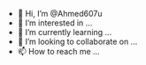 - 👋 Hi, I’m @Ahmed607u
- 👀 I’m interested in ...
- 🌱 I’m currently learning ...
- 💞️ I’m looking to collaborate on ...
- 📫 How to reach me ...

<!---
Ahmed607u/Ahmed607u is a ✨ special ✨ repository because its `README.md` (this file) appears on your GitHub profile.
You can click the Preview link to take a look at your changes.
--->
